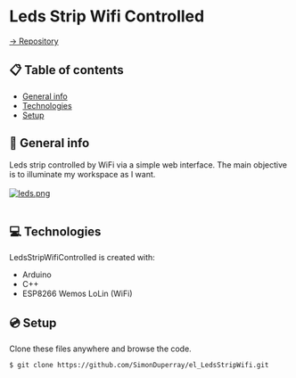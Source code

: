 # Leds Strip Wifi Controlled

[-> Repository](https://github.com/SimonDuperray/el_LedsStripWifi)

## :clipboard: Table of contents
* [General info](#general-info)
* [Technologies](#technologies)
* [Setup](#setup)

## :page_facing_up: General info
Leds strip controlled by WiFi via a simple web interface. The main objective is to illuminate my workspace as I want.<br><br>
[![leds.png](https://i.postimg.cc/jqBGSwJv/leds.png)](https://postimg.cc/7bMBBL9T)<br><br>
	
## :computer: Technologies
LedsStripWifiControlled is created with:
* Arduino
* C++
* ESP8266 Wemos LoLin (WiFi)
	
## :cd: Setup
Clone these files anywhere and browse the code.
```batch
$ git clone https://github.com/SimonDuperray/el_LedsStripWifi.git
```
